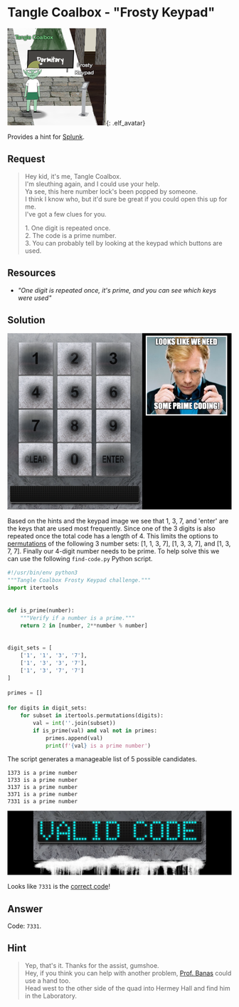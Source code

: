 # Tangle Coalbox - "Frosty Keypad"
![Tangle Coalbox](../img/hints/h6/tangle_coalbox.png){: .elf_avatar}

Provides a hint for [Splunk](../../challenges/c6/).

## Request
> Hey kid, it's me, Tangle Coalbox.  
> I'm sleuthing again, and I could use your help.  
> Ya see, this here number lock's been popped by someone.  
> I think I know who, but it'd sure be great if you could open this up for me.  
> I've got a few clues for you. 
>  
> 1\. One digit is repeated once.  
> 2\. The code is a prime number.  
> 3\. You can probably tell by looking at the keypad which buttons are used.  

## Resources
- *"One digit is repeated once, it's prime, and you can see which keys were used"*

## Solution
![Keypad](../img/hints/h6/h6_terminal1_yeeaaah.png)

Based on the hints and the keypad image we see that 1, 3, 7, and 'enter' are the keys that are used most frequently. Since one of the 3 digits is also repeated once the total code has a length of 4. This limits the options to [permutations](https://en.wikipedia.org/wiki/Permutation) of the following 3 number sets: [1, 1, 3, 7], [1, 3, 3, 7], and [1, 3, 7, 7]. Finally our 4-digit number needs to be prime. To help solve this we can use the following `find-code.py` Python script.

```python
#!/usr/bin/env python3
"""Tangle Coalbox Frosty Keypad challenge."""
import itertools


def is_prime(number):
    """Verify if a number is a prime."""
    return 2 in [number, 2**number % number]


digit_sets = [
    ['1', '1', '3', '7'],
    ['1', '3', '3', '7'],
    ['1', '3', '7', '7']
]

primes = []

for digits in digit_sets:
    for subset in itertools.permutations(digits):
        val = int(''.join(subset))
        if is_prime(val) and val not in primes:
            primes.append(val)
            print(f'{val} is a prime number')
```

The script generates a manageable list of 5 possible candidates.

```text
1373 is a prime number
1733 is a prime number
3137 is a prime number
3371 is a prime number
7331 is a prime number
```

![Valid Code](../img/hints/h6/h6_terminal2.png)

Looks like `7331` is the [correct code](https://www.youtube.com/watch?v=7uW47jWLMiY)!

## Answer
Code: `7331`.

## Hint
> Yep, that's it. Thanks for the assist, gumshoe.  
> Hey, if you think you can help with another problem, [Prof. Banas](../../challenges/c6/) could use a hand too.  
> Head west to the other side of the quad into Hermey Hall and find him in the Laboratory.  
